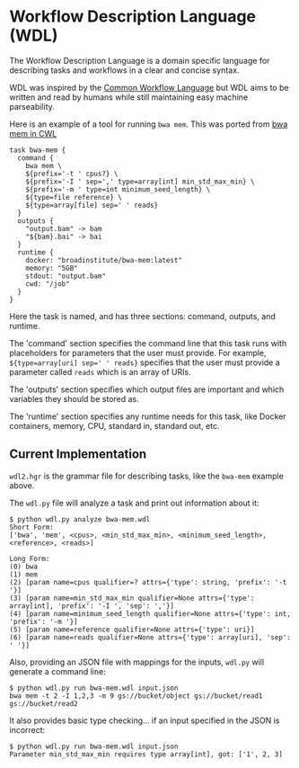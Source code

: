 Workflow Description Language (WDL)
===================================

The Workflow Description Language is a domain specific language for describing tasks and workflows in a clear and concise syntax.

WDL was inspired by the [Common Workflow Language](https://github.com/common-workflow-language/common-workflow-language) but WDL aims to be written and read by humans while still maintaining easy machine parseability.

Here is an example of a tool for running `bwa mem`.  This was ported from [bwa mem in CWL](https://github.com/common-workflow-language/common-workflow-language/blob/master/examples/draft-2/bwa-mem-tool.cwl)

```
task bwa-mem {
  command {
    bwa mem \
    ${prefix='-t ' cpus?} \
    ${prefix='-I ' sep=',' type=array[int] min_std_max_min} \
    ${prefix='-m ' type=int minimum_seed_length} \
    ${type=file reference} \
    ${type=array[file] sep=' ' reads}
  }
  outputs {
    "output.bam" -> bam
    "${bam}.bai" -> bai
  }
  runtime {
    docker: "broadinstitute/bwa-mem:latest"
    memory: "5GB"
    stdout: "output.bam"
    cwd: "/job"
  }
}
```

Here the task is named, and has three sections: command, outputs, and runtime.

The 'command' section specifies the command line that this task runs with placeholders for parameters that the user must provide.  For example, `${type=array[uri] sep=' ' reads}` specifies that the user must provide a parameter called `reads` which is an array of URIs.

The 'outputs' section specifies which output files are important and which variables they should be stored as.

The 'runtime' section specifies any runtime needs for this task, like Docker containers, memory, CPU, standard in, standard out, etc.

Current Implementation
----------------------

`wdl2.hgr` is the grammar file for describing tasks, like the `bwa-mem` example above.

The `wdl.py` file will analyze a task and print out information about it:

```
$ python wdl.py analyze bwa-mem.wdl
Short Form:
['bwa', 'mem', <cpus>, <min_std_max_min>, <minimum_seed_length>, <reference>, <reads>]

Long Form:
(0) bwa
(1) mem
(2) [param name=cpus qualifier=? attrs={'type': string, 'prefix': '-t '}]
(3) [param name=min_std_max_min qualifier=None attrs={'type': array[int], 'prefix': '-I ', 'sep': ','}]
(4) [param name=minimum_seed_length qualifier=None attrs={'type': int, 'prefix': '-m '}]
(5) [param name=reference qualifier=None attrs={'type': uri}]
(6) [param name=reads qualifier=None attrs={'type': array[uri], 'sep': ' '}]
```

Also, providing an JSON file with mappings for the inputs, `wdl.py` will generate a command line:

```
$ python wdl.py run bwa-mem.wdl input.json
bwa mem -t 2 -I 1,2,3 -m 9 gs://bucket/object gs://bucket/read1 gs://bucket/read2
```

It also provides basic type checking... if an input specified in the JSON is incorrect:

```
$ python wdl.py run bwa-mem.wdl input.json
Parameter min_std_max_min requires type array[int], got: ['1', 2, 3]
```
